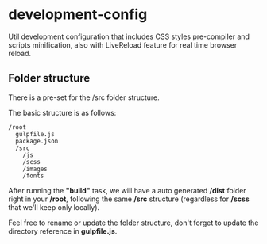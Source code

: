# development-config
Util development configuration that includes CSS styles pre-compiler and scripts minification, also with LiveReload feature for real time browser reload.

## Folder structure

There is a pre-set for the /src folder structure.

The basic structure is as follows:
```
/root
  gulpfile.js
  package.json
  /src
    /js
    /scss
    /images
    /fonts
```
After running the **"build"** task, we will have a auto generated __/dist__ folder right in your __/root__, following the same __/src__ structure (regardless for __/scss__ that we'll keep only locally).

Feel free to rename or update the folder structure, don't forget to update the directory reference in **gulpfile.js**.
